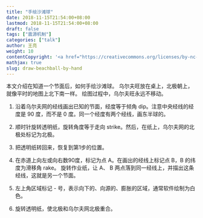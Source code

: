 ```yaml
---
title: "手绘沙滩球"
date: 2018-11-15T21:54:00+08:00
lastmod: 2018-11-15T21:54:00+08:00
draft: false
tags: ["震源机制"]
categories: ["talk"]
author: 王亮
weight: 10
contentCopyright: '<a href="https://creativecommons.org/licenses/by-nc-sa/4.0/deed.zh" rel="noopener" target="_blank">CC 4.0</a>'
mathjax: true
slug: draw-beachball-by-hand
---
```


本文介绍在知道一个节面后，如何手绘沙滩球。
乌尔夫旺放在桌上，北极朝上，就像平时的地图上北下南一样。
绘图过程中，乌尔夫旺永远不移动。

1. 沿着乌尔夫网的经线画出已知的节面，经度等于倾角 dip。注意中央经线的经度是 90 度，而不是 0 度。同一个经度有两个经线，画东半球的。

2. 顺时针旋转透明纸，旋转角度等于走向 strike。然后，在纸上，乌尔夫网的北极处标记为北极。

3. 把透明纸转回来，恢复到第1步的位置。

4. 在赤道上向左或向右数90度，标记为点 A。在画出的经线上标记点 B，B 的纬度为滑移角 rake。
旋转作业纸，让 A、 B 两点落到同一经线上，并描出这条经线，这就是另一个节面。

5. 左上角区域标记 - 号，表示向下的、向源的、膨胀的区域，通常软件绘制为白色。

6. 旋转透明纸，使北极和乌尔夫网北极重合。
